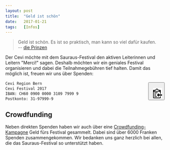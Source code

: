 ```yaml
---
layout: post
title:  "Geld ist schön"
date:   2017-01-21
tags:   [Infos]
---
```


> Geld ist schön. Es ist so praktisch, man kann so viel dafür kaufen.  
> -- [die Prinzen](https://www.youtube.com/watch?v=IfZtNq9ebJ4)

Der Cevi möchte mit dem Sauraus-Festival den aktiven Leiterinnen und Leitern
"Merci!" sagen. Deshalb möchten wir ein geniales Festival organisieren und dabei
die Teilnahmegebühren tief halten. Damit das möglich ist, freuen wir uns über
Spenden:

<pre class="highlight" style="position: relative;"><code><button
  class="btn" id="donate-clipboard" data-clipboard-text="CH60 0900 0000 3109 7999 9" style="position: absolute; top: 5px; right: 5px;" title="Kontonummer kopieren">
  <img src="/static/img/octicons/clippy.svg" alt="Kontonummer kopieren">
</button>Cevi Region Bern
Cevi Festival 2017
IBAN: CH60 0900 0000 3109 7999 9
Postkonto: 31-97999-9</code>
</pre>


<h2>Crowdfunding</h2>

Neben direkten Spenden haben wir auch über eine
<a href="http://www.icareforyou.ch/icfy/src/#!/projectdetail/3486/dankesfest-fuer-ehrenamtliche-cevi-leitende">
Crowdfunding-Kampagne</a> Geld fürs Festival gesammelt.
Dabei sind über 6000 Franken Spenden zusammengekommen. Wir bedanken uns ganz
herzlich bei allen, die das Sauraus-Festival so unterstützt haben.

<script>
  new Clipboard('#donate-clipboard');
</script>
